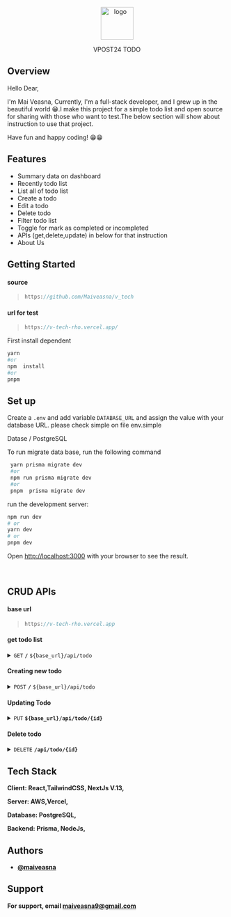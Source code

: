 


<p align="center">
    <img width="75" src="https://v-tech-rho.vercel.app/_next/image?url=%2Fassets%2Ficon-vpost24.png&w=48&q=75" alt="logo">
</p>

<p align="center">
    VPOST24 TODO
</p>


## Overview

Hello Dear,

I'm Mai Veasna, Currently, I'm a full-stack developer, and I grew up in the beautiful world 😁.I make this project for a simple todo list and open source for sharing with those who want to test.The below section will show about instruction to use that project. 

Have fun and happy coding! 😁😁


## Features

- Summary data on dashboard
- Recently todo list
- List all of todo list
- Create a todo
- Edit a todo
- Delete todo
- Filter todo list
- Toggle for mark as completed or incompleted
- APIs (get,delete,update) in below for that instruction
- About Us

## Getting Started


#### source 
 
 > ```javascript 
> https://github.com/Maiveasna/v_tech
> ```

  #### url for test 
 
 > ```javascript
> https://v-tech-rho.vercel.app/
> ```


First install dependent


```bash
yarn 
#or
npm  install
#or
pnpm
```

## Set up

Create a `.env` and add variable `DATABASE_URL`  and assign the value with your database URL. please check simple on  file env.simple

    
Datase / PostgreSQL

To run migrate data base, run the following command

```bash
 yarn prisma migrate dev
 #or
 npm run prisma migrate dev
 #or
 pnpm  prisma migrate dev
```

  
  
run the development server:

```bash
npm run dev
# or
yarn dev
# or
pnpm dev
```


Open [http://localhost:3000](http://localhost:3000) with your browser to see the result.


</br>

## CRUD APIs



  ####  base url 
 
 > ```javascript
> https://v-tech-rho.vercel.app
> ```


#### get todo list

<details>
 <summary><code>GET</code> <code><b>/</b></code> <code>${base_url}/api/todo</code></summary>

##### Parameters

> | name      |  type     | data type               | description                                                           |
> |-----------|-----------|-------------------------|-----------------------------------------------------------------------|
> | limit      |  none |   number    | N/A  |
> | filter      |  require |  string    | N/A  |


##### Responses

> | http code     | content-type                      | response                                                            |
> |---------------|-----------------------------------|---------------------------------------------------------------------|
> | `200`         | `application/json`       |  `{  "data" : "Array JSON", "meta" :  "JSON" , "link" :"JSON" }`                                 |


##### Example cURL

> ```javascript
> ${base_url}/api/todo
> ```

</details>



#### Creating new todo

<details>
 <summary><code>POST</code> <code><b>/</b></code> <code>${base_url}/api/todo</code></summary>

##### Parameters

> | name      |  type     | data type               | description                                                           |
> |-----------|-----------|-------------------------|-----------------------------------------------------------------------|
> | uuid      |  required |  uuid   | N/A  |
> | todo      |  required |  string    | N/A  |
> | isCompleted      |  required |  string   | N/A  |
> | createdAt      |  required |  timestamp  | N/A  |


##### Responses

> | http code     | content-type                      | response                                                            |
> |---------------|-----------------------------------|---------------------------------------------------------------------|
> | `201`         | `application/json`       |  `{"code":"201","message":" Created successfully" , "data" : "JSON"}`                                 |
> | `400`         | `application/json`                | `{"code":"400","message":"Bad Request"}`                            |
> | `405`         | `text/html;charset=utf-8`         | None                                                                |

##### Example cURL

> ```javascript
>  ${base_url}/api/todo
> ```

</details>


#### Updating Todo

<details>
  <summary><code>PUT</code> <code><b>${base_url}/api/todo/{id}</b></code> </summary>

##### Parameters

> | name      |  type     | data type               | description                                                           |
> |-----------|-----------|-------------------------|-----------------------------------------------------------------------|
> | todo      |  required |  string    | N/A  |
> | isCompleted      |  required |  string   | N/A  |



##### Responses

> | http code     | content-type                      | response                                                            |
> |---------------|-----------------------------------|---------------------------------------------------------------------|
> | `201`         | `application/json`     | `{ "message" : "Updated successfully"}`        |
> | `400`         | `application/json`                | `{"code":"400","message":"Bad Request"}`                            |
> | `405`         | `text/html;charset=utf-8`         | None                                                                |

##### Example cURL

> ```javascript
>   ${base_url}/api/todo/${id}
> ```

</details>

#### Delete todo

<details>
  <summary><code>DELETE</code> <code><b>/api/todo/{id}</code></summary>

##### Parameters

> | name      |  type     | data type               | description                                                           |
> |-----------|-----------|-------------------------|-----------------------------------------------------------------------|
> | uuid      |  required |  uuid   | N/A  |


##### Responses

> | http code     | content-type                      | response                                                            |
> |---------------|-----------------------------------|---------------------------------------------------------------------|
> | `200`         | `application/json`     | `{ "message" : "Delete successfully"}`        |

##### Example cURL

> ```javascript
> ${base_url}/api/todo/${id}
> ```

</details>

## Tech Stack

**Client:** React,TailwindCSS, NextJs V.13,

**Server:** AWS,Vercel, 
    
**Database:** PostgreSQL,
    
**Backend:** Prisma, NodeJs,
    
    


## Authors
    
- [@maiveasna]( https://github.com/Maiveasna)

## Support

For support, email maiveasna9@gmail.com




    
